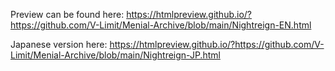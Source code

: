 Preview can be found here: https://htmlpreview.github.io/?https://github.com/V-Limit/Menial-Archive/blob/main/Nightreign-EN.html

Japanese version here: https://htmlpreview.github.io/?https://github.com/V-Limit/Menial-Archive/blob/main/Nightreign-JP.html

